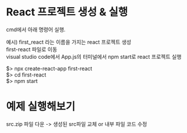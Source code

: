 # React 프로젝트 생성 & 실행   

cmd에서 아래 명령어 실행.  

예시) first_react 라는 이름을 가지는 react 프로젝트 생성  
first-react 파일로 이동  
visual studio code에서 App.js의 터미널에서 npm start로 react 프로젝트 실행  

$> npx create-react-app first-react  
$> cd first-react  
$> npm start  

# 예제 실행해보기  

src.zip 파일 다운 -> 생성된 src파일 교체 or 내부 파일 코드 수정  
